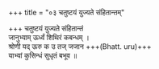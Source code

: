 +++
title = "०३ चतुष्टयं युज्यते संहितान्तम्"

+++
चतुष्टयं युज्यते संहितान्तं  
जानुभ्याम् ऊर्ध्वं शिथिरं कबन्धम् ।  
श्रोणी यद् ऊरु क उ तज् जजान +++(Bhatt. uru)+++  
याभ्यां कुसिन्धं सुधृतं बभूव ॥